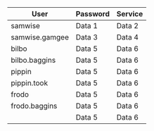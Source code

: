 
| User                   | Password | Service |
|------------------------|----------|----------|
| samwise                | Data 1   | Data 2   |
| samwise.gamgee   | Data 3   | Data 4   |
| bilbo    | Data 5   | Data 6   |
| bilbo.baggins    | Data 5   | Data 6   |
| pippin    | Data 5   | Data 6   |
| pippin.took    | Data 5   | Data 6   |
| frodo    | Data 5   | Data 6   |
| frodo.baggins   | Data 5   | Data 6   |
|     | Data 5   | Data 6   |

